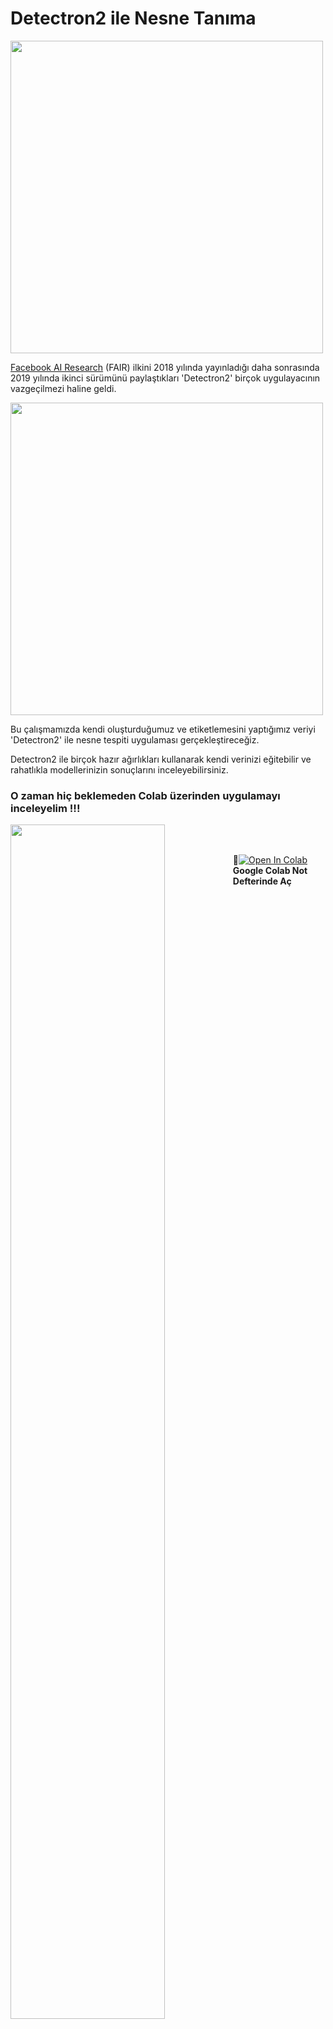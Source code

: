 # Detectron2 ile Nesne Tanıma
<img src="https://dl.fbaipublicfiles.com/detectron2/Detectron2-Logo-Horz.png" width="500">

[Facebook AI Research](https://ai.facebook.com/blog-detectron2-a-pytorch-based-modular-object-detection-library-/) (FAIR) ilkini 2018 yılında yayınladığı daha sonrasında 2019 yılında ikinci sürümünü paylaştıkları 'Detectron2' birçok uygulayacının vazgeçilmezi haline geldi. 

<img src="https://research.fb.com/wp-content/uploads/2018/01/mask-detectron-post.jpg?w=1024" width="500" >

Bu çalışmamızda kendi oluşturduğumuz ve etiketlemesini yaptığımız veriyi 'Detectron2' ile nesne tespiti uygulaması gerçekleştireceğiz.

Detectron2 ile birçok hazır ağırlıkları kullanarak kendi verinizi eğitebilir ve rahatlıkla modellerinizin sonuçlarını inceleyebilirsiniz.

### O zaman hiç beklemeden Colab üzerinden uygulamayı inceleyelim !!! 
<img align="left" src="https://media.giphy.com/media/5AcR8w022Gk4E/giphy.gif" width=70% />
<br/>
<br/>

📌[![Open In Colab](https://colab.research.google.com/assets/colab-badge.svg)](https://colab.research.google.com/github/AhmetEnesYalcinkaya/Detectron2/blob/master/Detectron2_ile_Nesne_Tan%C4%B1ma.ipynb) **Google Colab Not Defterinde Aç**
 
<br/>
<br/>

